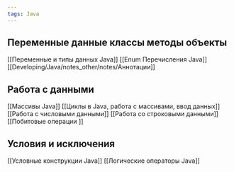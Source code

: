 ```yaml
---
tags: Java 
---
```

## Переменные данные классы методы объекты
[[Переменные и типы данных Java]]
[[Enum Перечисления Java]]
[[Developing/Java/notes_other/notes/Аннотации]]
## Работа с данными
[[Массивы Java]]
[[Циклы в Java, работа с массивами, ввод данных]]
[[Работа с числовыми данными]]
[[Работа со строковыми данными]]
[[Побитовые операции ]]
## Условия и исключения
[[Условные конструкции Java]]
[[Логические операторы Java]]
